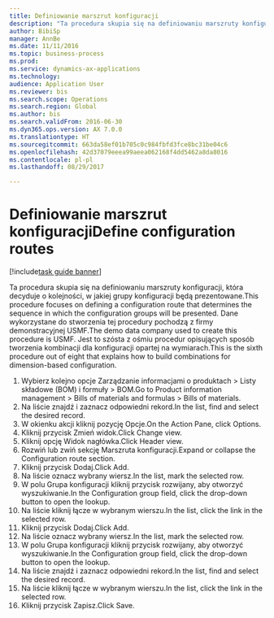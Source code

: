 ```yaml
--- 
title: Definiowanie marszrut konfiguracji
description: "Ta procedura skupia się na definiowaniu marszruty konfiguracji, która decyduje o kolejności, w jakiej grupy konfiguracji będą prezentowane."
author: BibiSp
manager: AnnBe
ms.date: 11/11/2016
ms.topic: business-process
ms.prod: 
ms.service: dynamics-ax-applications
ms.technology: 
audience: Application User
ms.reviewer: bis
ms.search.scope: Operations
ms.search.region: Global
ms.author: bis
ms.search.validFrom: 2016-06-30
ms.dyn365.ops.version: AX 7.0.0
ms.translationtype: HT
ms.sourcegitcommit: 663da58ef01b705c0c984fbfd3fce8bc31be04c6
ms.openlocfilehash: 42d37079eeea99aeea062168f4dd5462a8da8016
ms.contentlocale: pl-pl
ms.lasthandoff: 08/29/2017

---
```

# <a name="define-configuration-routes"></a><span data-ttu-id="1aa30-103">Definiowanie marszrut konfiguracji</span><span class="sxs-lookup"><span data-stu-id="1aa30-103">Define configuration routes</span></span>

[!include[task guide banner](../../includes/task-guide-banner.md)]

<span data-ttu-id="1aa30-104">Ta procedura skupia się na definiowaniu marszruty konfiguracji, która decyduje o kolejności, w jakiej grupy konfiguracji będą prezentowane.</span><span class="sxs-lookup"><span data-stu-id="1aa30-104">This procedure focuses on defining a configuration route that determines the sequence in which the configuration groups will be presented.</span></span> <span data-ttu-id="1aa30-105">Dane wykorzystane do stworzenia tej procedury pochodzą z firmy demonstracyjnej USMF.</span><span class="sxs-lookup"><span data-stu-id="1aa30-105">The demo data company used to create this procedure is USMF.</span></span> <span data-ttu-id="1aa30-106">Jest to szósta z ośmiu procedur opisujących sposób tworzenia kombinacji dla konfiguracji opartej na wymiarach.</span><span class="sxs-lookup"><span data-stu-id="1aa30-106">This is the sixth procedure out of eight that explains how to build combinations for dimension-based configuration.</span></span>

1. <span data-ttu-id="1aa30-107">Wybierz kolejno opcje Zarządzanie informacjami o produktach > Listy składowe (BOM) i formuły > BOM.</span><span class="sxs-lookup"><span data-stu-id="1aa30-107">Go to Product information management > Bills of materials and formulas > Bills of materials.</span></span>
2. <span data-ttu-id="1aa30-108">Na liście znajdź i zaznacz odpowiedni rekord.</span><span class="sxs-lookup"><span data-stu-id="1aa30-108">In the list, find and select the desired record.</span></span>
3. <span data-ttu-id="1aa30-109">W okienku akcji kliknij pozycję Opcje.</span><span class="sxs-lookup"><span data-stu-id="1aa30-109">On the Action Pane, click Options.</span></span>
4. <span data-ttu-id="1aa30-110">Kliknij przycisk Zmień widok.</span><span class="sxs-lookup"><span data-stu-id="1aa30-110">Click Change view.</span></span>
5. <span data-ttu-id="1aa30-111">Kliknij opcję Widok nagłówka.</span><span class="sxs-lookup"><span data-stu-id="1aa30-111">Click Header view.</span></span>
6. <span data-ttu-id="1aa30-112">Rozwiń lub zwiń sekcję Marszruta konfiguracji.</span><span class="sxs-lookup"><span data-stu-id="1aa30-112">Expand or collapse the Configuration route section.</span></span>
7. <span data-ttu-id="1aa30-113">Kliknij przycisk Dodaj.</span><span class="sxs-lookup"><span data-stu-id="1aa30-113">Click Add.</span></span>
8. <span data-ttu-id="1aa30-114">Na liście oznacz wybrany wiersz.</span><span class="sxs-lookup"><span data-stu-id="1aa30-114">In the list, mark the selected row.</span></span>
9. <span data-ttu-id="1aa30-115">W polu Grupa konfiguracji kliknij przycisk rozwijany, aby otworzyć wyszukiwanie.</span><span class="sxs-lookup"><span data-stu-id="1aa30-115">In the Configuration group field, click the drop-down button to open the lookup.</span></span>
10. <span data-ttu-id="1aa30-116">Na liście kliknij łącze w wybranym wierszu.</span><span class="sxs-lookup"><span data-stu-id="1aa30-116">In the list, click the link in the selected row.</span></span>
11. <span data-ttu-id="1aa30-117">Kliknij przycisk Dodaj.</span><span class="sxs-lookup"><span data-stu-id="1aa30-117">Click Add.</span></span>
12. <span data-ttu-id="1aa30-118">Na liście oznacz wybrany wiersz.</span><span class="sxs-lookup"><span data-stu-id="1aa30-118">In the list, mark the selected row.</span></span>
13. <span data-ttu-id="1aa30-119">W polu Grupa konfiguracji kliknij przycisk rozwijany, aby otworzyć wyszukiwanie.</span><span class="sxs-lookup"><span data-stu-id="1aa30-119">In the Configuration group field, click the drop-down button to open the lookup.</span></span>
14. <span data-ttu-id="1aa30-120">Na liście znajdź i zaznacz odpowiedni rekord.</span><span class="sxs-lookup"><span data-stu-id="1aa30-120">In the list, find and select the desired record.</span></span>
15. <span data-ttu-id="1aa30-121">Na liście kliknij łącze w wybranym wierszu.</span><span class="sxs-lookup"><span data-stu-id="1aa30-121">In the list, click the link in the selected row.</span></span>
16. <span data-ttu-id="1aa30-122">Kliknij przycisk Zapisz.</span><span class="sxs-lookup"><span data-stu-id="1aa30-122">Click Save.</span></span>


